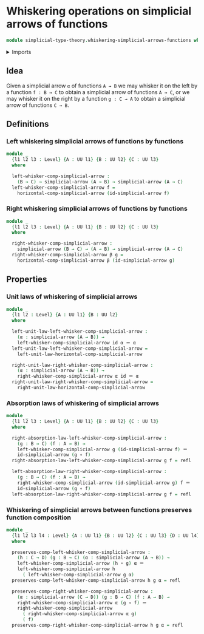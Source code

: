 # Whiskering operations on simplicial arrows of functions

```agda
module simplicial-type-theory.whiskering-simplicial-arrows-functions where
```

<details><summary>Imports</summary>

```agda
open import foundation.action-on-identifications-functions
open import foundation.cartesian-product-types
open import foundation.dependent-pair-types
open import foundation.equality-cartesian-product-types
open import foundation.equality-dependent-pair-types
open import foundation.equivalences
open import foundation.function-extensionality
open import foundation.function-types
open import foundation.functoriality-cartesian-product-types
open import foundation.functoriality-dependent-pair-types
open import foundation.homotopies
open import foundation.identity-types
open import foundation.retractions
open import foundation.sections
open import foundation.type-arithmetic-dependent-function-types
open import foundation.type-theoretic-principle-of-choice
open import foundation.universe-levels

open import orthogonal-factorization-systems.extensions-of-maps

open import simplicial-type-theory.directed-interval-type
open import simplicial-type-theory.horizontal-composition-simplicial-arrows-functions
open import simplicial-type-theory.simplicial-arrows
open import simplicial-type-theory.directed-edges
```

</details>

## Idea

Given a simplicial arrow `α` of functions `A → B` we may whisker it on the left
by a function `f : B → C` to obtain a simplicial arrow of functions `A → C`, or
we may whisker it on the right by a function `g : C → A` to obtain a simplicial
arrow of functions `C → B`.

## Definitions

### Left whiskering simplicial arrows of functions by functions

```agda
module _
  {l1 l2 l3 : Level} {A : UU l1} {B : UU l2} {C : UU l3}
  where

  left-whisker-comp-simplicial-arrow :
    (B → C) → simplicial-arrow (A → B) → simplicial-arrow (A → C)
  left-whisker-comp-simplicial-arrow f =
    horizontal-comp-simplicial-arrow (id-simplicial-arrow f)
```

### Right whiskering simplicial arrows of functions by functions

```agda
module _
  {l1 l2 l3 : Level} {A : UU l1} {B : UU l2} {C : UU l3}
  where

  right-whisker-comp-simplicial-arrow :
    simplicial-arrow (B → C) → (A → B) → simplicial-arrow (A → C)
  right-whisker-comp-simplicial-arrow β g =
    horizontal-comp-simplicial-arrow β (id-simplicial-arrow g)
```

## Properties

### Unit laws of whiskering of simplicial arrows

```agda
module _
  {l1 l2 : Level} {A : UU l1} {B : UU l2}
  where

  left-unit-law-left-whisker-comp-simplicial-arrow :
    (α : simplicial-arrow (A → B)) →
    left-whisker-comp-simplicial-arrow id α ＝ α
  left-unit-law-left-whisker-comp-simplicial-arrow =
    left-unit-law-horizontal-comp-simplicial-arrow

  right-unit-law-right-whisker-comp-simplicial-arrow :
    (α : simplicial-arrow (A → B)) →
    right-whisker-comp-simplicial-arrow α id ＝ α
  right-unit-law-right-whisker-comp-simplicial-arrow =
    right-unit-law-horizontal-comp-simplicial-arrow
```

### Absorption laws of whiskering of simplicial arrows

```agda
module _
  {l1 l2 l3 : Level} {A : UU l1} {B : UU l2} {C : UU l3}
  where

  right-absorption-law-left-whisker-comp-simplicial-arrow :
    (g : B → C) (f : A → B) →
    left-whisker-comp-simplicial-arrow g (id-simplicial-arrow f) ＝
    id-simplicial-arrow (g ∘ f)
  right-absorption-law-left-whisker-comp-simplicial-arrow g f = refl

  left-absorption-law-right-whisker-comp-simplicial-arrow :
    (g : B → C) (f : A → B) →
    right-whisker-comp-simplicial-arrow (id-simplicial-arrow g) f ＝
    id-simplicial-arrow (g ∘ f)
  left-absorption-law-right-whisker-comp-simplicial-arrow g f = refl
```

### Whiskering of simplicial arrows between functions preserves function composition

```agda
module _
  {l1 l2 l3 l4 : Level} {A : UU l1} {B : UU l2} {C : UU l3} {D : UU l4}
  where

  preserves-comp-left-whisker-comp-simplicial-arrow :
    (h : C → D) (g : B → C) (α : simplicial-arrow (A → B)) →
    left-whisker-comp-simplicial-arrow (h ∘ g) α ＝
    left-whisker-comp-simplicial-arrow h
      ( left-whisker-comp-simplicial-arrow g α)
  preserves-comp-left-whisker-comp-simplicial-arrow h g α = refl

  preserves-comp-right-whisker-comp-simplicial-arrow :
    (α : simplicial-arrow (C → D)) (g : B → C) (f : A → B) →
    right-whisker-comp-simplicial-arrow α (g ∘ f) ＝
    right-whisker-comp-simplicial-arrow
      ( right-whisker-comp-simplicial-arrow α g)
      ( f)
  preserves-comp-right-whisker-comp-simplicial-arrow h g α = refl
```
